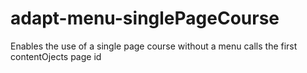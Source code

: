 adapt-menu-singlePageCourse
=====================

Enables the use of a single page course without a menu calls the first contentOjects page id
